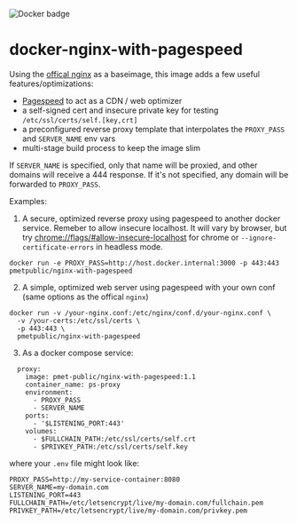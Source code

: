 ![Docker badge](https://github.com/PMET-public/docker-nginx-with-pagespeed/workflows/build%20and%20publish%20to%20Docker%20Hub/badge.svg?branch=master)

# docker-nginx-with-pagespeed

Using the [offical nginx](https://hub.docker.com/_/nginx) as a baseimage, this image adds a few useful features/optimizations:

* [Pagespeed](https://www.modpagespeed.com/doc/build_ngx_pagespeed_from_source) to act as a CDN / web optimizer
* a self-signed cert and insecure private key for testing `/etc/ssl/certs/self.[key,crt]`
* a preconfigured reverse proxy template that interpolates the `PROXY_PASS` and `SERVER_NAME` env vars
* multi-stage build process to keep the image slim

If `SERVER_NAME` is specified, only that name will be proxied, and other domains will receive a 444 response. If it's not specified, any domain will be forwarded to `PROXY_PASS`.

Examples:

1. A secure, optimized reverse proxy using pagespeed to another docker service. Remeber to allow insecure localhost. It will vary by browser, but try [chrome://flags/#allow-insecure-localhost](chrome://flags/#allow-insecure-localhost) for chrome or `--ignore-certificate-errors` in headless mode.

```
docker run -e PROXY_PASS=http://host.docker.internal:3000 -p 443:443 pmetpublic/nginx-with-pagespeed
```

2. A simple, optimized web server using pagespeed with your own conf (same options as the offical `nginx`)
```
docker run -v /your-nginx.conf:/etc/nginx/conf.d/your-nginx.conf \
  -v /your-certs:/etc/ssl/certs \
  -p 443:443 \
  pmetpublic/nginx-with-pagespeed
```

3. As a docker compose service:
```
  proxy:
    image: pmet-public/nginx-with-pagespeed:1.1
    container_name: ps-proxy
    environment:
      - PROXY_PASS
      - SERVER_NAME
    ports:
      - '$LISTENING_PORT:443'
    volumes:
      - $FULLCHAIN_PATH:/etc/ssl/certs/self.crt
      - $PRIVKEY_PATH:/etc/ssl/certs/self.key
```
where your `.env` file might look like:
```
PROXY_PASS=http://my-service-container:8080
SERVER_NAME=my-domain.com
LISTENING_PORT=443
FULLCHAIN_PATH=/etc/letsencrypt/live/my-domain.com/fullchain.pem
PRIVKEY_PATH=/etc/letsencrypt/live/my-domain.com/privkey.pem
```
